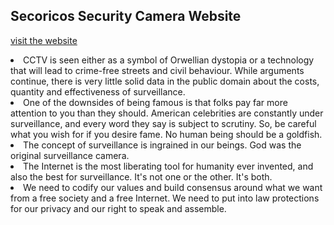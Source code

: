 ## Secoricos Security Camera Website

<a href="">visit the website </a>

<li>CCTV is seen either as a symbol of Orwellian dystopia or a technology that will lead to crime-free streets and civil behaviour. While arguments continue, there is very little solid data in the public domain about the costs, quantity and effectiveness of surveillance.</li>
<li>One of the downsides of being famous is that folks pay far more attention to you than they should. American celebrities are constantly under surveillance, and every word they say is subject to scrutiny. So, be careful what you wish for if you desire fame. No human being should be a goldfish.</li>
<li>The concept of surveillance is ingrained in our beings. God was the original surveillance camera.</li>
<li>The Internet is the most liberating tool for humanity ever invented, and also the best for surveillance. It's not one or the other. It's both.</li>
<li>We need to codify our values and build consensus around what we want from a free society and a free Internet. We need to put into law protections for our privacy and our right to speak and assemble.</li>